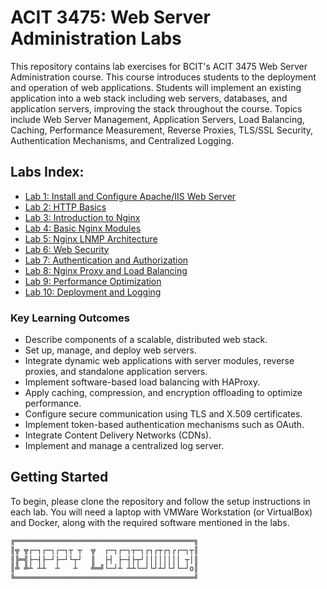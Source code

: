 # ACIT 3475: Web Server Administration Labs
This repository contains lab exercises for BCIT's ACIT 3475 Web Server Administration 
course. This course introduces students to the deployment and operation of web applications. Students will implement an existing application into a web stack including web servers, databases, and application servers, improving the stack throughout the course. Topics include Web Server Management, Application Servers, Load Balancing, Caching, Performance Measurement, Reverse Proxies, TLS/SSL Security, Authentication Mechanisms, and Centralized Logging.  

## Labs Index:
- [Lab 1: Install and Configure Apache/IIS Web Server](Lab1.md)  
- [Lab 2: HTTP Basics](Lab2.md)  
- [Lab 3: Introduction to Nginx](Lab3.md)  
- [Lab 4: Basic Nginx Modules](Lab4.md)  
- [Lab 5: Nginx LNMP Architecture](Lab5.md)  
- [Lab 6: Web Security](Lab6.md)  
- [Lab 7: Authentication and Authorization](Lab7.md)  
- [Lab 8: Nginx Proxy and Load Balancing](Lab8.md)  
- [Lab 9: Performance Optimization](Lab9.md)  
- [Lab 10: Deployment and Logging](Lab10.md)  

### Key Learning Outcomes
- Describe components of a scalable, distributed web stack.  
- Set up, manage, and deploy web servers.  
- Integrate dynamic web applications with server modules, reverse proxies, and standalone application servers.  
- Implement software-based load balancing with HAProxy.  
- Apply caching, compression, and encryption offloading to optimize performance.  
- Configure secure communication using TLS and X.509 certificates.  
- Implement token-based authentication mechanisms such as OAuth.  
- Integrate Content Delivery Networks (CDNs).  
- Implement and manage a centralized log server.  

## Getting Started
To begin, please clone the repository and follow the setup instructions in each lab. You will 
need a laptop with VMWare Workstation (or VirtualBox) and Docker, along with the required software mentioned in the labs.
```sh
╔════════════════════════════════════════╗
║╦ ╦┌─┐┌─┐┌─┐┬ ┬  ╦  ┌─┐┌─┐┬─┐┌┐┌┬┌┐┌┌─┐┬║
║╠═╣├─┤├─┘├─┘└┬┘  ║  ├┤ ├─┤├┬┘││││││││ ┬│║
║╩ ╩┴ ┴┴  ┴   ┴   ╩═╝└─┘┴ ┴┴└─┘└┘┴┘└┘└─┘o║
╚════════════════════════════════════════╝
```